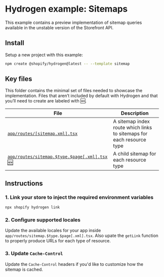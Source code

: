# Hydrogen example: Sitemaps

This example contains a preview implementation of sitemap queries available in the unstable version of the Storefront API.

## Install

Setup a new project with this example:

```bash
npm create @shopify/hydrogen@latest -- --template sitemap
```

## Key files

This folder contains the minimal set of files needed to showcase the implementation.
Files that aren’t included by default with Hydrogen and that you’ll need to
create are labeled with 🆕.

| File                                                                          | Description                                                          |
| ----------------------------------------------------------------------------- | -------------------------------------------------------------------- |
| [`app/routes/[sitemap.xml].tsx`](app/routes/[sitemap.xml].tsx)                | A sitemap index route which links to sitemaps for each resource type |
| [`app/routes/sitemap.$type.$page[.xml].tsx` 🆕](app/routes/[sitemap.xml].tsx) | A child sitemap for each resource type                               |

## Instructions

### 1. Link your store to inject the required environment variables

```bash
npx shopify hydrogen link
```

### 2. Configure supported locales

Update the available locales for your app inside `app/routes/sitemap.$type.$page[.xml].tsx`. Also upate the `getLink` function to properly produce URLs for each type of resource.

### 3. Update `Cache-Control`

Update the `Cache-Control` headers if you'd like to customize how the sitemap is cached.
